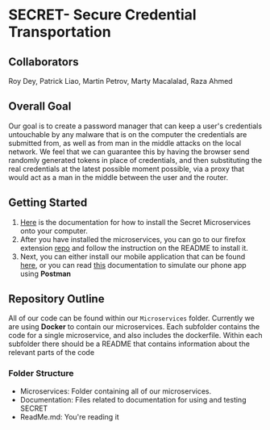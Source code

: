 # SECRET- Secure Credential Transportation


## Collaborators
Roy Dey, Patrick Liao, Martin Petrov, Marty Macalalad, Raza Ahmed

## Overall Goal
Our goal is to create a password manager that can keep a user's credentials untouchable by any malware that is on the computer the credentials are submitted from, as well as from man in the middle attacks on the local network. We feel that we can guarantee this by having the browser send randomly generated tokens in place of credentials, and then substituting the real credentials at the latest possible moment possible, via a proxy that would act as a man in the middle between the user and the router. 

## Getting Started
1. [Here](https://github.com/secret-passwordmanager/Legacy/tree/master/microservices) is the documentation for how to install the Secret Microservices onto your computer.
2. After you have installed the microservices, you can go to our firefox extension [repo](https://github.com/secret-passwordmanager/Extension) and follow the instruction on the README to install it.
3. Next, you can either install our mobile application that can be found [here](https://github.com/secret-passwordmanager/Picasso), or you can read [this](https://github.com/secret-passwordmanager/Legacy/tree/master/Documentation/Postman-Demo.md) documentation to simulate our phone app using **Postman**

## Repository Outline 
All of our code can be found within our `Microservices` folder. Currently we are using **Docker** to contain our microservices. Each subfolder contains the code for a single microservice, and also includes the dockerfile. 
Within each subfolder there should be a README that contains information about the relevant parts of the code

### Folder Structure
  - Microservices: Folder containing all of our microservices.
  - Documentation: Files related to documentation for using and testing SECRET
  - ReadMe.md: You're reading it


